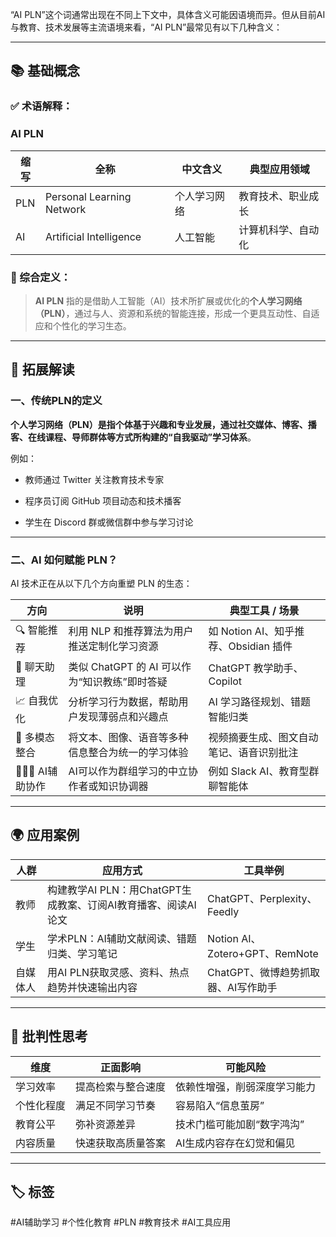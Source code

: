 “AI PLN”这个词通常出现在不同上下文中，具体含义可能因语境而异。但从目前AI与教育、技术发展等主流语境来看，“AI PLN”最常见有以下几种含义：

---

## **📚 基础概念**

### **✅ 术语解释：**

### **AI PLN**

|**缩写**|**全称**|**中文含义**|**典型应用领域**|
|---|---|---|---|
|PLN|Personal Learning Network|个人学习网络|教育技术、职业成长|
|AI|Artificial Intelligence|人工智能|计算机科学、自动化|

### **📌 综合定义：**

> **AI PLN** 指的是借助人工智能（AI）技术所扩展或优化的**个人学习网络（PLN）**，通过与人、资源和系统的智能连接，形成一个更具互动性、自适应和个性化的学习生态。

---

## **🧠 拓展解读**

### **一、传统PLN的定义**

**个人学习网络（PLN）是指个体基于兴趣和专业发展，通过社交媒体、博客、播客、在线课程、导师群体等方式所构建的“自我驱动”学习体系**。

例如：

- 教师通过 Twitter 关注教育技术专家
    
- 程序员订阅 GitHub 项目动态和技术播客
    
- 学生在 Discord 群或微信群中参与学习讨论

---

### **二、AI 如何赋能 PLN？**

AI 技术正在从以下几个方向重塑 PLN 的生态：

| **方向**          | **说明**                         | **典型工具 / 场景**                |
| --------------- | ------------------------------ | ---------------------------- |
| 🔍 智能推荐         | 利用 NLP 和推荐算法为用户推送定制化学习资源       | 如 Notion AI、知乎推荐、Obsidian 插件 |
| 🤖 聊天助理         | 类似 ChatGPT 的 AI 可以作为“知识教练”即时答疑 | ChatGPT 教学助手、Copilot         |
| 📈 自我优化         | 分析学习行为数据，帮助用户发现薄弱点和兴趣点         | AI 学习路径规划、错题智能归类             |
| 🔄 多模态整合        | 将文本、图像、语音等多种信息整合为统一的学习体验       | 视频摘要生成、图文自动笔记、语音识别批注         |
| 🧑‍🤝‍🧑 AI辅助协作 | AI可以作为群组学习的中立协作者或知识协调器         | 例如 Slack AI、教育型群聊智能体         |

---

## **🌍 应用案例**

|**人群**|**应用方式**|**工具举例**|
|---|---|---|
|教师|构建教学AI PLN：用ChatGPT生成教案、订阅AI教育播客、阅读AI论文|ChatGPT、Perplexity、Feedly|
|学生|学术PLN：AI辅助文献阅读、错题归类、学习笔记|Notion AI、Zotero+GPT、RemNote|
|自媒体人|用AI PLN获取灵感、资料、热点趋势并快速输出内容|ChatGPT、微博趋势抓取器、AI写作助手|

---

## **🧩 批判性思考**

|**维度**|**正面影响**|**可能风险**|
|---|---|---|
|学习效率|提高检索与整合速度|依赖性增强，削弱深度学习能力|
|个性化程度|满足不同学习节奏|容易陷入“信息茧房”|
|教育公平|弥补资源差异|技术门槛可能加剧“数字鸿沟”|
|内容质量|快速获取高质量答案|AI生成内容存在幻觉和偏见|

---

## **🏷 标签**

#AI辅助学习 #个性化教育 #PLN #教育技术 #AI工具应用
